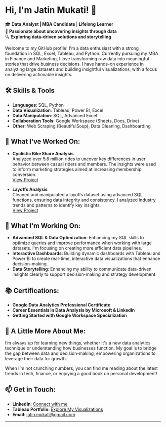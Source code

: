 # Hi, I'm Jatin Mukati! 👋

🎓 **Data Analyst | MBA Candidate | Lifelong Learner**  
💼 **Passionate about uncovering insights through data**  
🔍 **Exploring data-driven solutions and storytelling**  

Welcome to my GitHub profile! I'm a data enthusiast with a strong foundation in SQL, Excel, Tableau, and Python. Currently pursuing my MBA in Finance and Marketing, I love transforming raw data into meaningful stories that drive business decisions. I have hands-on experience in analyzing large datasets and building insightful visualizations, with a focus on delivering actionable insights.

## 🛠️ Skills & Tools
- **Languages**: SQL, Python
- **Data Visualization**: Tableau, Power BI, Excel
- **Data Manipulation**: SQL, Advanced Excel
- **Collaboration Tools**: Google Workspace (Sheets, Docs, Drive)
- **Other**: Web Scraping (BeautifulSoup), Data Cleaning, Dashboarding

## 🌟 What I've Worked On:
- **Cyclistic Bike Share Analysis**  
  Analyzed over 5.6 million rides to uncover key differences in user behavior between casual riders and members. The insights were used to inform marketing strategies aimed at increasing membership conversion.  
  [View Project](#)

- **Layoffs Analysis**  
  Cleaned and manipulated a layoffs dataset using advanced SQL functions, ensuring data integrity and consistency. I analyzed industry trends and patterns to identify key insights.  
  [View Project](#)

## 🎯 What I'm Working On:
- **Advanced SQL & Data Optimization**: Enhancing my SQL skills to optimize queries and improve performance when working with large datasets. I'm focusing on creating more efficient data pipelines.
- **Interactive Dashboards**: Building dynamic dashboards with Tableau and Power BI to create real-time, interactive data visualizations that enhance decision-making.
- **Data Storytelling**: Enhancing my ability to communicate data-driven insights clearly to support decision-making and strategy development.
## 📚 Certifications:
- **Google Data Analytics Professional Certificate**
- **Career Essentials in Data Analysis by Microsoft & LinkedIn**
- **Getting Started with Google Workspace Specialization**

## 🌱 A Little More About Me:
I’m always up for learning new things, whether it's a new data analytics technique or understanding how businesses function. My goal is to bridge the gap between data and decision-making, empowering organizations to leverage their data for growth.

When I’m not crunching numbers, you can find me reading about the latest trends in tech, finance, or enjoying a good book on personal development!

## 📫 Get in Touch:
- **LinkedIn**: [Connect with me](https://www.linkedin.com/in/jatinmukati/)
- **Tableau Portfolio**: [Explore My Visualizations](https://public.tableau.com/app/profile/jatin.mukati/viz/GoogleDataAnalyticsCapstoneProjectJM/Dashboard)
- **Email**: [jatin.mukati@gmail.com](mailto:jatinmukati99@gmail.com)

---
